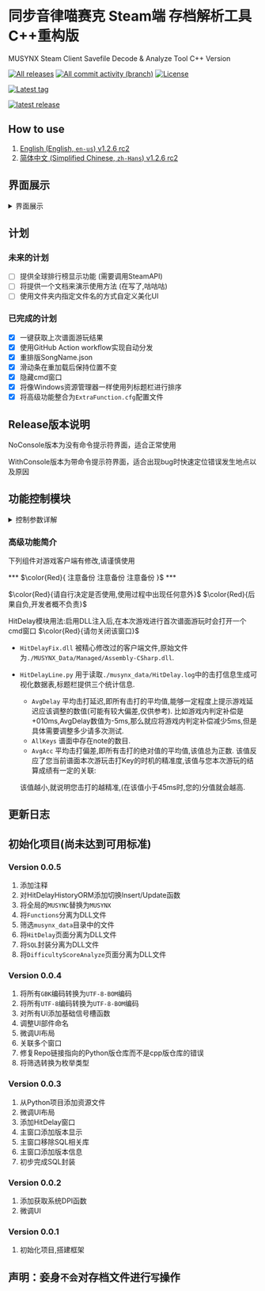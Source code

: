 ﻿# 同步音律喵赛克 Steam端 存档解析工具 C++重构版
MUSYNX Steam Client Savefile Decode & Analyze Tool C++ Version

[down_svg]: https://img.shields.io/github/downloads/ginsakura/MUSYNXSaveCPP/total?label=All%20Downloads
[all_release]: https://github.com/Ginsakura/MUSYNXSaveCPP/releases
[commit_svg]: https://img.shields.io/github/commit-activity/t/ginsakura/MUSYNXSaveCPP?label=All%20Commits
[commit]: https://github.com/Ginsakura/MUSYNXSaveCPP/commits
[license_svg]: https://img.shields.io/github/license/ginsakura/MUSYNXSaveCPP?label=License
[![All releases][down_svg]][all_release]
[![All commit activity (branch)][commit_svg]][commit]
[![License][license_svg]](./LICENSE)

[latest_prerelease_svg]: https://img.shields.io/github/v/release/ginsakura/MUSYNXSaveCPP?display_name=release&label=Latest%20PreRelease&include_prereleases
[all_tags]: https://github.com/Ginsakura/MUSYNXSaveCPP/tags
[![Latest tag][latest_prerelease_svg]][all_tags]

[latest_release_svg]: https://img.shields.io/github/v/release/ginsakura/MUSYNXSaveCPP?display_name=release&label=Latest%20Release
[release]: https://github.com/Ginsakura/MUSYNXSaveCPP/releases/latest
[![latest release][latest_release_svg]][release]

## How to use

1. [English (English, `en-us`) v1.2.6 rc2](How_to_use.en.md)
2. [简体中文 (Simplified Chinese, `zh-Hans`) v1.2.6 rc2](How_to_use.zh.md)

## 界面展示

<details>
<summary>界面展示</summary>

![主页面](./ReadmeResources/main.png "主页面")
![score-diff页面](./ReadmeResources/score-diff.png "score-diff页面")
![HitDelay页面](./ReadmeResources/HitDelay.png "HitDelay页面")
![HitAnalyze-Pie&Bar页面](./ReadmeResources/HitAnalyze-Pie&Bar.png "HitAnalyze-Pie&Bar页面")
![HitAnalyze-Line页面](./ReadmeResources/HitAnalyze-Line.png "HitAnalyze-Line页面")
![AllHitAnalyze-Pie页面](./ReadmeResources/AllHitAnalyze.png "AllHitAnalyze页面")
![AvgAcc-SYNC.Rate回归分析页面](./ReadmeResources/AvgAcc-SYNC.Rate.png "AvgAcc-SYNC.Rate回归分析")

</details>

## 计划
### 未来的计划
- [ ] 提供全球排行榜显示功能 (需要调用SteamAPI)
- [ ] 将提供一个文档来演示使用方法 (在写了,咕咕咕)
- [ ] 使用文件夹内指定文件名的方式自定义美化UI
### 已完成的计划
- [x] 一键获取上次谱面游玩结果
- [x] 使用GitHub Action workflow实现自动分发
- [x] 重排版SongName.json
- [x] 滑动条在重加载后保持位置不变
- [x] 隐藏cmd窗口
- [x] 将像Windows资源管理器一样使用列标题栏进行排序
- [x] 将高级功能整合为`ExtraFunction.cfg`配置文件

## Release版本说明
NoConsole版本为没有命令提示符界面，适合正常使用

WithConsole版本为带命令提示符界面，适合出现bug时快速定位错误发生地点以及原因

## 功能控制模块
<details>
<summary>控制参数详解</summary>

于`./musynx_data/ExtraFunction.cfg`文件中启用/禁用对应功能

|               配置项              |     默认值    | 值类型 |                                配置说明                                |
|-----------------------------------|---------------|--------|------------------------------------------------------------------------|
| `EnableAcc-Sync`                  |false          |boolean |是否启用Acc-Synx图表                                                    |
| `DisableCheckUpdate`              |false          |boolean |是否禁用更新检测                                                        |
| `EnableAnalyzeWhenStarting`       |false          |boolean |是否启用每次启动时重新扫描存档文件                                      |
| `EnableDLLInjection`              |false          |boolean |是否启用DLL注入以开启`高级功能`                                         |
| `SystemDPI`                       |`自动获取`     |string  |读取系统DPI, 提供DPI窗体修正(未实现)                                    |
| `EnableDonutChartinHitDelay`      |false          |boolean |是否在单次游玩统计中显示击打延迟环形图                                  |
| `EnableDonutChartinAllHitAnalyze` |false          |boolean |是否在全局统计中显示击打延迟环形图                                      |
| `EnablePDFofCyanExact`            |false          |boolean |是否在全局统计中显示仅CyanExact的正态分布拟合                           |
| `EnableNarrowDelayInterval`       |true           |boolean |是否在单次游玩统计中使用更狭窄的击打区间来计算平均偏移值(Delay)<br>[true=45ms,false=90ms]|
| `ConsoleAlpha`                    |75             |int     |喵赛克游戏本体控制台窗口的不透明度<br>(取值范围[0,100],100为完全不透明,不建议取值在30以下)|
| `ConsoleFont`                     |'霞鹜文楷等宽' |string  |喵赛克游戏本体控制台窗口的字体                                          |
| `ConsoleFontSize`                 |36             |int     |喵赛克游戏本体控制台窗口的字号                                          |
| `MainExecPath`                    |`自动获取`     |string  |喵赛克游戏本体主程序所在的路径                                          |
| `ChangeConsoleStyle`              |false          |boolean |是否启用自定义喵赛克游戏本体控制台窗口样式                              |
| `EnableFramelessWindow`           |false          |boolean |是否启用无边框窗口样式(未完成)                                          |
| `TransparentColor`                |'#FFFFFF'      |string<br>boolean |设置透明色(仅限新样式)<br>设置为false即为关闭透明色           |
| `DefaultKeys`                     |false          |boolean |`高级功能`中默认`键数`参数                                              |
| `DefaultDiffcute`                 |0              |int     |`高级功能`中默认`难度`参数                                              |

</details>

### 高级功能简介
下列组件对游戏客户端有修改,请谨慎使用

*** $\color{Red}{ 注意备份 注意备份 注意备份 }$ ***

$\color{Red}{请自行决定是否使用,使用过程中出现任何意外}$
$\color{Red}{后果自负,开发者概不负责}$

HitDelay模块用法:启用DLL注入后,在本次游戏进行首次谱面游玩时会打开一个cmd窗口 $\color{Red}{请勿关闭该窗口}$

- `HitDelayFix.dll` 被精心修改过的客户端文件,原始文件为`./MUSYNX_Data/Managed/Assembly-CSharp.dll`.
- `HitDelayLine.py` 用于读取`./musynx_data/HitDelay.log`中的击打信息生成可视化数据表,标题栏提供三个统计信息.
    - `AvgDelay` 平均击打延迟,即所有击打的平均值,能够一定程度上提示游戏延迟应该调整的数值(可能有较大偏差,仅供参考).
    比如游戏内判定补偿是+010ms,AvgDelay数值为-5ms,那么就应将游戏内判定补偿减少5ms,但是具体需要调整多少请多次测试.
    - `AllKeys` 谱面中存在note的数目.
    - `AvgAcc` 平均击打偏差,即所有击打的绝对值的平均值,该值总为正数.
    该值反应了您当前谱面本次游玩击打Key的时机的精准度,该值与您本次游玩的结算成绩有一定的关联:

    该值越小,就说明您击打的越精准,(在该值小于45ms时,您的)分值就会越高.

## 更新日志
<!--
### Version 
#### PreRelease 
1. 更新
    1. xxx
2. 修复
    1. xxx
3. 优化
    1. xxx
-->

## 初始化项目(尚未达到可用标准)
### Version 0.0.5
1. 添加注释
2. 对HitDelayHistoryORM添加切换Insert/Update函数
3. 将全局的`MUSYNC`替换为`MUSYNX`
4. 将`Functions`分离为DLL文件
5. 筛选`musynx_data`目录中的文件
6. 将`HitDelay`页面分离为DLL文件
7. 将`SQL`封装分离为DLL文件
8. 将`DifficultyScoreAnalyze`页面分离为DLL文件
### Version 0.0.4
1. 将所有`GBK`编码转换为`UTF-8-BOM`编码
2. 将所有`UTF-8`编码转换为`UTF-8-BOM`编码
3. 对所有UI添加基础信号槽函数
4. 调整UI部件命名
5. 微调UI布局
6. 关联多个窗口
7. 修复Repo链接指向的Python版仓库而不是cpp版仓库的错误
8. 将筛选转换为枚举类型
### Version 0.0.3
1. 从Python项目添加资源文件
2. 微调UI布局
3. 添加HitDelay窗口
4. 主窗口添加版本显示
5. 主窗口移除SQL相关库
6. 主窗口添加版本信息
7. 初步完成SQL封装
### Version 0.0.2
1. 添加获取系统DPI函数
2. 微调UI
### Version 0.0.1
1. 初始化项目,搭建框架

## 声明：妾身`不会`对存档文件进行`写`操作